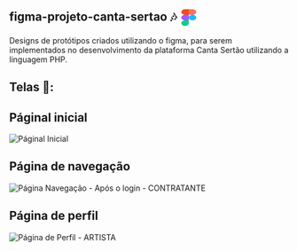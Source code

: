 ## figma-projeto-canta-sertao 🎶<img align="center" alt="JoseNeto-HTML" height="30" width="40" src="https://raw.githubusercontent.com/devicons/devicon/master/icons/figma/figma-original.svg">
Designs de protótipos criados utilizando o figma, para serem implementados no desenvolvimento da plataforma Canta Sertão utilizando a linguagem PHP. 

## Telas 🎼:
  ## Páginal inicial
  ![Páginal Inicial](https://user-images.githubusercontent.com/84688951/159372485-00a43f85-548d-49fa-a0a7-5b297bf7b427.png)
  ## Página de navegação
  ![Página Navegação - Após o login - CONTRATANTE](https://user-images.githubusercontent.com/84688951/159372584-727bdf33-b1ca-4d31-8198-e72d11ab4745.png)
  ## Página de perfil
  ![Página de Perfil - ARTISTA](https://user-images.githubusercontent.com/84688951/159372629-54268666-6d1f-4b8b-a522-68ec638c3bb8.png)
